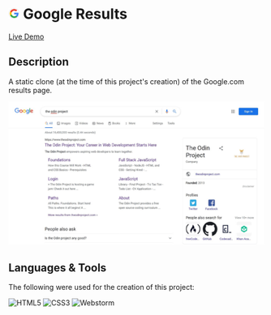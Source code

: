 # <img src="assets/favicon.png" width="22"/> Google Results

[Live Demo](https://thecolordude.github.io/google-results-page/)

## Description

A static clone (at the time of this project's creation) of the Google.com results page. 

<img src="assets/preview.png" />

## Languages & Tools

The following were used for the creation of this project:

<p>
<img src="https://cdn.jsdelivr.net/gh/devicons/devicon/icons/html5/html5-original.svg" width="60" title="HTML5" />
<img src="https://cdn.jsdelivr.net/gh/devicons/devicon/icons/css3/css3-original.svg" width="60" title="CSS3" />
<img src="https://cdn.jsdelivr.net/gh/devicons/devicon/icons/vscode/vscode-original.svg" width="60" title="Webstorm" />
</p>
